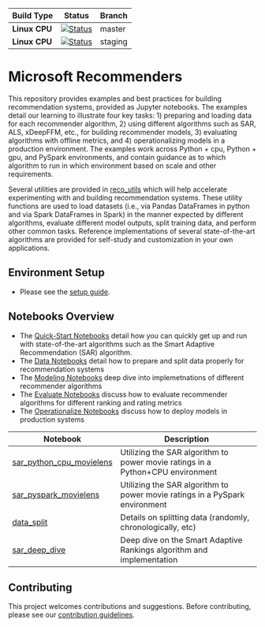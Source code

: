 | Build Type      | Status | Branch |
| ---             | ---    | ---       |
| **Linux CPU**   | [![Status](https://msdata.visualstudio.com/AlgorithmsAndDataScience/_apis/build/status/staging_nightly?branchName=master)](https://msdata.visualstudio.com/AlgorithmsAndDataScience/_build/latest?definitionId=4594) | master |
| **Linux CPU**   | [![Status](https://msdata.visualstudio.com/AlgorithmsAndDataScience/_apis/build/status/staging_nightly?branchName=staging)](https://msdata.visualstudio.com/AlgorithmsAndDataScience/_build/latest?definitionId=4594) | staging |


# Microsoft Recommenders

This repository provides examples and best practices for building recommendation systems, provided as Jupyter notebooks. The examples detail our learning to illustrate four key tasks: 1) preparing and loading data for each recommender algorithm, 2) using different algorithms such as SAR, ALS, xDeepFFM, etc., for building recommender models, 3) evaluating algorithms with offline metrics, and 4) operationalizing models in a production environment. The examples work across Python + cpu, Python + gpu, and PySpark environments, and contain guidance as to which algorithm to run in which environment based on scale and other requirements. 

Several utilities are provided in [reco_utils](/reco_utils) which will help accelerate experimenting with and building recommendation systems. These utility functions are used to load datasets (i.e., via Pandas DataFrames in python and via Spark DataFrames in Spark) in the manner expected by different algorithms, evaluate different model outputs, split training data, and perform other common tasks. Reference implementations of several state-of-the-art algorithms are provided for self-study and customization in your own applications. 

## Environment Setup
* Please see the [setup guide](SETUP.md).

## Notebooks Overview

- The [Quick-Start Notebooks](notebooks/00_quick_start/) detail how you can quickly get up and run with state-of-the-art algorithms such as the Smart Adaptive Recommendation (SAR) algorithm. 
- The [Data Notebooks](notebooks/01_data) detail how to prepare and split data properly for recommendation systems
- The [Modeling Notebooks](notebooks/02_modeling) deep dive into implemetnations of different recommender algorithms
- The [Evaluate Notebooks](notebooks/03_evaluate) discuss how to evaluate recommender algorithms for different ranking and rating metrics
- The [Operationalize Notebooks](notebooks/04_operationalize) discuss how to deploy models in production systems

| Notebook | Description | 
| --- | --- | 
| [sar_python_cpu_movielens](notebooks/00_quick_start/sar_python_cpu_movielens.ipynb) | Utilizing the SAR algorithm to power movie ratings in a Python+CPU environment
| [sar_pyspark_movielens](notebooks/00_quick_start/sar_pyspark_movielens.ipynb) | Utilizing the SAR algorithm to power movie ratings in a PySpark environment
| [data_split](notebooks/01_data/data_split.ipynb) | Details on splitting data (randomly, chronologically, etc)
| [sar_deep_dive](notebooks/02_modeling/sar_deep_dive.ipynb) | Deep dive on the Smart Adaptive Rankings algorithm and implementation


## Contributing

This project welcomes contributions and suggestions. Before contributing, please see our [contribution guidelines](CONTRIBUTING.md).


